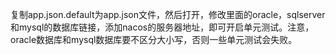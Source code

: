 复制app.json.default为app.json文件，然后打开，修改里面的oracle，sqlserver和mysql的数据库链接，添加nacos的服务器地址，即可开启单元测试。注意，oracle数据库和mysql数据库要不区分大小写，否则一些单元测试会失败。